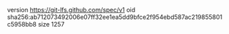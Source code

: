 version https://git-lfs.github.com/spec/v1
oid sha256:ab712073492006e07ff32ee1ea5dd9bfce2f954ebd587ac219855801c5958bb8
size 1257
